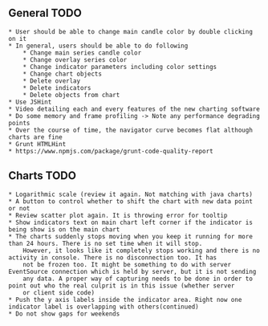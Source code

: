 ## General TODO
    * User should be able to change main candle color by double clicking on it
    * In general, users should be able to do following
        * Change main series candle color
        * Change overlay series color
        * Change indicator parameters including color settings
        * Change chart objects
        * Delete overlay
        * Delete indicators
        * Delete objects from chart
    * Use JSHint
    * Video detailing each and every features of the new charting software
    * Do some memory and frame profiling -> Note any performance degrading points
    * Over the course of time, the navigator curve becomes flat although charts are fine
    * Grunt HTMLHint
    * https://www.npmjs.com/package/grunt-code-quality-report

## Charts TODO
    * Logarithmic scale (review it again. Not matching with java charts)
    * A button to control whether to shift the chart with new data point or not
    * Review scatter plot again. It is throwing error for tooltip
    * Show indicators text on main chart left corner if the indicator is being show is on the main chart
    * The charts suddenly stops moving when you keep it running for more than 24 hours. There is no set time when it will stop.
        However, it looks like it completely stops working and there is no activity in console. There is no disconnection too. It has
        not be frozen too. It might be something to do with server EventSource connection which is held by server, but it is not sending
        any data. A proper way of capturing needs to be done in order to point out who the real culprit is in this issue (whether server
        or client side code)
    * Push the y axis labels inside the indicator area. Right now one indicator label is overlapping with others(continued)
    * Do not show gaps for weekends
